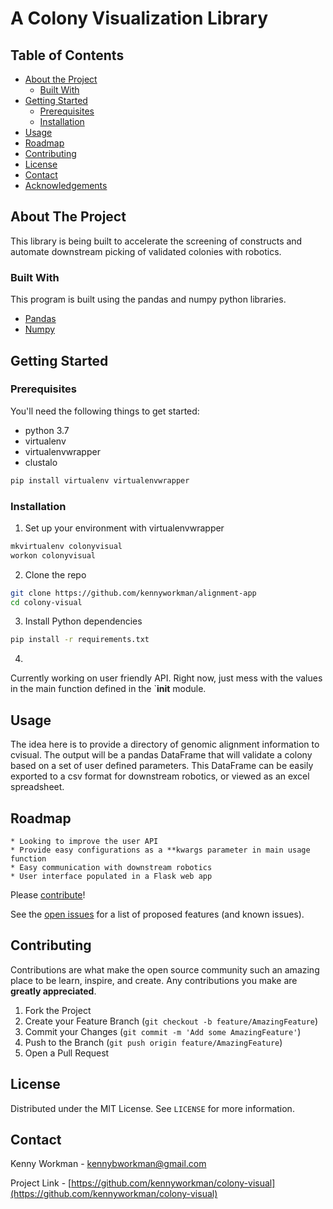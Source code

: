 # A Colony Visualization Library

<!-- TABLE OF CONTENTS -->
## Table of Contents

* [About the Project](#about-the-project)
  * [Built With](#built-with)
* [Getting Started](#getting-started)
  * [Prerequisites](#prerequisites)
  * [Installation](#installation)
* [Usage](#usage)
* [Roadmap](#roadmap)
* [Contributing](#contributing)
* [License](#license)
* [Contact](#contact)
* [Acknowledgements](#acknowledgements)



<!-- ABOUT THE PROJECT -->
## About The Project

This library is being built to accelerate the screening of constructs and automate downstream picking of validated
colonies with robotics. 

### Built With

This program is built using the pandas and numpy python libraries.

* [Pandas](https://pandas.pydata.org/)
* [Numpy](https://numpy.org/)


<!-- GETTING STARTED -->
## Getting Started

### Prerequisites

You'll need the following things to get started:
* python 3.7
* virtualenv
* virtualenvwrapper
* clustalo 

```sh
pip install virtualenv virtualenvwrapper
```

### Installation

1. Set up your environment with virtualenvwrapper
```sh
mkvirtualenv colonyvisual
workon colonyvisual
```
2. Clone the repo
```sh
git clone https://github.com/kennyworkman/alignment-app
cd colony-visual
```
3. Install Python dependencies
```sh
pip install -r requirements.txt
```
4. 
Currently working on user friendly API. Right now, just mess with the values in
the main function defined in the `__init__ module.

<!-- USAGE EXAMPLES -->
## Usage

The idea here is to provide a directory of genomic alignment information to
cvisual. The output will be a pandas DataFrame that will validate a colony based
on a set of user defined parameters. This DataFrame can be easily exported to a
csv format for downstream robotics, or viewed as an excel spreadsheet.

<!-- ROADMAP -->
## Roadmap

    * Looking to improve the user API
    * Provide easy configurations as a **kwargs parameter in main usage function
    * Easy communication with downstream robotics
    * User interface populated in a Flask web app

Please [contribute](#contributing)!

See the [open issues]( https://github.com/kennyworkman/colony-visual/issues) for a list of proposed features (and known issues).



<!-- CONTRIBUTING -->
## Contributing

Contributions are what make the open source community such an amazing place to be learn, inspire, and create. Any contributions you make are **greatly appreciated**.

1. Fork the Project
2. Create your Feature Branch (`git checkout -b feature/AmazingFeature`)
3. Commit your Changes (`git commit -m 'Add some AmazingFeature'`)
4. Push to the Branch (`git push origin feature/AmazingFeature`)
5. Open a Pull Request

<!-- LICENSE -->
## License

Distributed under the MIT License. See `LICENSE` for more information.



<!-- CONTACT -->
## Contact

Kenny Workman - kennybworkman@gmail.com

Project Link -
[https://github.com/kennyworkman/colony-visual](https://github.com/kennyworkman/colony-visual)
